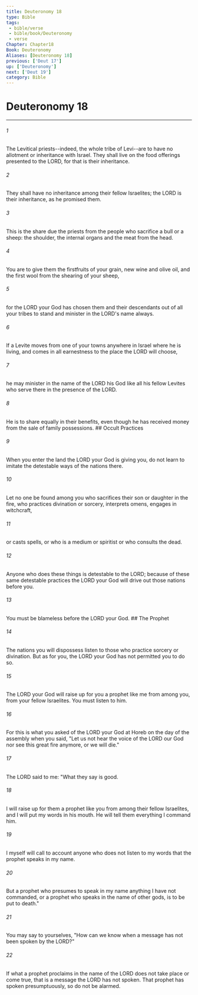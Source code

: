 ```yaml
---
title: Deuteronomy 18
type: Bible
tags:
 - bible/verse
 - bible/book/Deuteronomy
 - verse
Chapter: Chapter18
Book: Deuteronomy
Aliases: [Deuteronomy 18]
previous: ['Deut 17']
up: ['Deuteronomy']
next: ['Deut 19']
category: Bible
---
```

# Deuteronomy 18

***


###### 1 
The Levitical priests--indeed, the whole tribe of Levi--are to have no allotment or inheritance with Israel. They shall live on the food offerings presented to the LORD, for that is their inheritance. 

###### 2 
They shall have no inheritance among their fellow Israelites; the LORD is their inheritance, as he promised them. 

###### 3 
This is the share due the priests from the people who sacrifice a bull or a sheep: the shoulder, the internal organs and the meat from the head. 

###### 4 
You are to give them the firstfruits of your grain, new wine and olive oil, and the first wool from the shearing of your sheep, 

###### 5 
for the LORD your God has chosen them and their descendants out of all your tribes to stand and minister in the LORD's name always. 

###### 6 
If a Levite moves from one of your towns anywhere in Israel where he is living, and comes in all earnestness to the place the LORD will choose, 

###### 7 
he may minister in the name of the LORD his God like all his fellow Levites who serve there in the presence of the LORD. 

###### 8 
He is to share equally in their benefits, even though he has received money from the sale of family possessions. ## Occult Practices 

###### 9 
When you enter the land the LORD your God is giving you, do not learn to imitate the detestable ways of the nations there. 

###### 10 
Let no one be found among you who sacrifices their son or daughter in the fire, who practices divination or sorcery, interprets omens, engages in witchcraft, 

###### 11 
or casts spells, or who is a medium or spiritist or who consults the dead. 

###### 12 
Anyone who does these things is detestable to the LORD; because of these same detestable practices the LORD your God will drive out those nations before you. 

###### 13 
You must be blameless before the LORD your God. ## The Prophet 

###### 14 
The nations you will dispossess listen to those who practice sorcery or divination. But as for you, the LORD your God has not permitted you to do so. 

###### 15 
The LORD your God will raise up for you a prophet like me from among you, from your fellow Israelites. You must listen to him. 

###### 16 
For this is what you asked of the LORD your God at Horeb on the day of the assembly when you said, "Let us not hear the voice of the LORD our God nor see this great fire anymore, or we will die." 

###### 17 
The LORD said to me: "What they say is good. 

###### 18 
I will raise up for them a prophet like you from among their fellow Israelites, and I will put my words in his mouth. He will tell them everything I command him. 

###### 19 
I myself will call to account anyone who does not listen to my words that the prophet speaks in my name. 

###### 20 
But a prophet who presumes to speak in my name anything I have not commanded, or a prophet who speaks in the name of other gods, is to be put to death." 

###### 21 
You may say to yourselves, "How can we know when a message has not been spoken by the LORD?" 

###### 22 
If what a prophet proclaims in the name of the LORD does not take place or come true, that is a message the LORD has not spoken. That prophet has spoken presumptuously, so do not be alarmed. 
